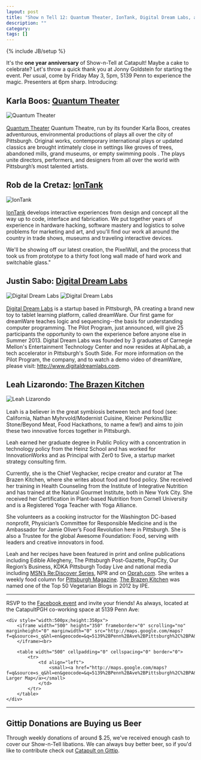 ```yaml
---
layout: post
title: "Show n Tell 12: Quantum Theater, IonTank, Digital Dream Labs, and the Brazen Kitchen"
description: ""
category: 
tags: []
---
```

{% include JB/setup %}

It's the **one year anniversary** of Show-n-Tell at Catapult! Maybe a cake to celebrate? Let's throw a quick thank you at Jonny Goldstein for starting the event. Per usual, come by Friday May 3, 5pm, 5139 Penn to experience the magic. Presenters at 6pm sharp. Introducing:

## Karla Boos: [Quantum Theater](http://quantumtheatre.org)
![Quantum Theater](http://nodoi.net/images/catapult/quantum.jpg)
<br /><br />
[Quantum Theater](http://quantiumtheatre.org) Quantum Theatre, run by its founder Karla Boos, creates adventurous, environmental productions of plays all over the city of Pittsburgh. Original works, contemporary international plays or updated classics are brought intimately close in settings like groves of trees, abandoned mills, grand museums, or empty swimming pools . The plays unite directors, performers, and designers from all over the world with Pittsburgh’s most talented artists.

## Rob de la Cretaz: [IonTank](http://iontank.com)
![IonTank](http://nodoi.net/images/catapult/iontank.jpg)
<br /><br />
[IonTank](http://iontank.com) develops interactive experiences from design and concept all the way up to code, interface and fabrication.  We put together years of experience in hardware hacking, software mastery and logistics to solve problems for marketing and art, and you'll find our work all around the country in trade shows, museums and traveling interactive devices. 

We'll be showing off our latest creation, the PixelWall, and the process that took us from prototype to a thirty foot long wall made of hard work and switchable glass."

## Justin Sabo: [Digital Dream Labs](http://digitaldreamlabs.com)
![Digital Dream Labs](http://nodoi.net/images/catapult/dreamlabs.jpg)
![Digital Dream Labs](http://nodoi.net/images/catapult/dreamlabs2.jpg)
<br /><br />
[Digital Dream Labs](http://digitaldreamlabs.com) is a startup based in Pittsburgh, PA creating a brand new toy to tablet learning platform, called dreamWare. Our first game for dreamWare teaches logic and sequencing--the basis for understanding computer programming. The Pilot Program, just announced, will give 25 participants the opportunity to own the experience before anyone else in Summer 2013. Digital Dream Labs was founded by 3 graduates of Carnegie Mellon's Entertainment Technology Center and now resides at AlphaLab, a tech accelerator in Pittsburgh's South Side. For more information on the Pilot Program, the company, and to watch a demo video of dreamWare, please visit: http://www.digitaldreamlabs.com.

## Leah Lizarondo: [The Brazen Kitchen](http://www.brazenkitchen.com)
![Leah Lizarondo](http://nodoi.net/images/catapult/leah.jpg)
<br /><br />
Leah is a believer in the great symbiosis between tech and food (see: California, Nathan Myhrvold/Modernist Cuisine, Kleiner Perkins/Biz Stone/Beyond Meat, Food Hackathons, to name a few!) and aims to join these two innovative forces together in Pittsburgh.

Leah earned her graduate degree in Public Policy with a concentration in technology policy from the Heinz School and has worked for InnovationWorks and as Principal with Zer0 to 5ive, a startup market strategy consulting firm. 

Currently, she is the Chief Veghacker, recipe creator and curator at The Brazen Kitchen, where she writes about food and food policy. She received her training in Health Counseling from the Institute of Integrative Nutrition and has trained at the Natural Gourmet Institute, both in New York City. She received her Certification in Plant-based Nutrition from Cornell University and is a Registered Yoga Teacher with Yoga Alliance. 

She volunteers as a cooking instructor for the Washington DC-based nonprofit, Physician’s Committee for Responsible Medicine and is the Ambassador for Jamie Oliver’s Food Revolution here in Pittsburgh. She is also a Trustee for the global Awesome Foundation: Food, serving with leaders and creative innovators in food. 

Leah and her recipes have been featured in print and online publications including Edible Allegheny, The Pittsburgh Post-Gazette, PopCity, Our Region’s Business, KDKA Pittsburgh Today Live and national media including [MSN’s Re:Discover Series](http://rediscover.msn.com/city/253392724/video/22), NPR and on [Oprah.com](http://www.oprah.com/food/Chickpea-Plov-Recipe). She writes a weekly food column for [Pittsburgh Magazine](http://www.pittsburghmagazine.com/Best-of-the-Burgh-Blogs/Brazen-Kitchen/). [The Brazen Kitchen](http://www.brazenkitchen.com) was named one of the Top 50 Vegetarian Blogs in 2012 by IPE.

***

RSVP to the [Facebook event](https://www.facebook.com/events/302539003209557/) and invite your friends! As always, located at the CatapultPGH co-working space at 5139 Penn Ave:


	<div style="width:500px;height:350px">
		<iframe width="500" height="350" frameborder="0" scrolling="no" marginheight="0" marginwidth="0" src="http://maps.google.com/maps?f=q&source=s_q&hl=en&geocode=&q=5139%2BPenn%2BAve%2BPittsburgh%2C%2BPA&ie=UTF8&z=15&t=m&iwloc=near&output=embed">
		</iframe><br>

		<table width="500" cellpadding="0" cellspacing="0" border="0">
			<tr>
				<td align="left">
					<small><a href="http://maps.google.com/maps?f=q&source=s_q&hl=en&geocode=&q=5139%2BPenn%2BAve%2BPittsburgh%2C%2BPA&ie=UTF8&z=15&t=m&iwloc=near">View Larger Map</a></small>
				</td>
			</tr>
		</table>
	</div>

***

## Gittip Donations are Buying us Beer
Through weekly donations of around $.25, we've received enough cash to cover our Show-n-Tell libations. We can always buy better beer, so if you'd like to contribute check out [Catapult on Gittip](https://www.gittip.com/catapultpgh/).
